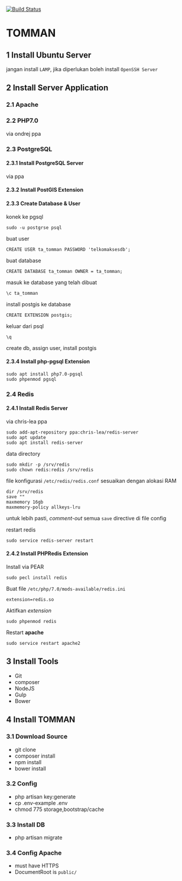[![Build Status](https://travis-ci.org/ta-tomman/v2.svg?branch=master)](https://travis-ci.org/ta-tomman/v2)

# TOMMAN

## 1 Install Ubuntu Server
jangan install `LAMP`, jika diperlukan boleh install `OpenSSH Server`

## 2 Install Server Application

### 2.1 Apache

### 2.2 PHP7.0
via ondrej ppa

### 2.3 PostgreSQL

#### 2.3.1 Install PostgreSQL Server
via ppa

#### 2.3.2 Install PostGIS Extension

#### 2.3.3 Create Database & User
konek ke pgsql
```
sudo -u postgrse psql
```

buat user
```
CREATE USER ta_tomman PASSWORD 'telkomaksesdb';
```

buat database
```
CREATE DATABASE ta_tomman OWNER = ta_tomman;
```

masuk ke database yang telah dibuat
```
\c ta_tomman
```

install postgis ke database
```
CREATE EXTENSION postgis;
```

keluar dari psql
```
\q
```

create db, assign user, install postgis

#### 2.3.4 Install php-pgsql Extension
```
sudo apt install php7.0-pgsql
sudo phpenmod pgsql
```

### 2.4 Redis

#### 2.4.1 Install Redis Server
via chris-lea ppa

```
sudo add-apt-repository ppa:chris-lea/redis-server
sudo apt update
sudo apt install redis-server
```

data directory
```
sudo mkdir -p /srv/redis
sudo chown redis:redis /srv/redis
```

file konfigurasi `/etc/redis/redis.conf`
sesuaikan dengan alokasi RAM

```
dir /srv/redis
save ""
maxmemory 16gb
maxmemory-policy allkeys-lru
```

untuk lebih pasti, _comment-out_ semua `save` directive di file config

restart redis
```
sudo service redis-server restart
```

#### 2.4.2 Install PHPRedis Extension
Install via PEAR
````
sudo pecl install redis
````

Buat file `/etc/php/7.0/mods-available/redis.ini`
````
extension=redis.so
````

Aktifkan _extension_
````
sudo phpenmod redis
````

Restart **apache**
````
sudo service restart apache2
````

## 3 Install Tools
- Git
- composer
- NodeJS
- Gulp
- Bower

## 4 Install TOMMAN
### 3.1 Download Source
- git clone
- composer install
- npm install
- bower install
### 3.2 Config
- php artisan key:generate
- cp .env-example .env
- chmod 775 storage,bootstrap/cache

### 3.3 Install DB
- php artisan migrate

### 3.4 Config Apache
- must have HTTPS
- DocumentRoot is `public/`
